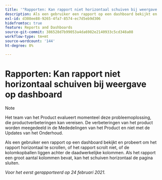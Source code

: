 ```yaml
---
title: '"Rapporten: Kan rapport niet horizontaal schuiven bij weergave op dashboard'''
description: Als een gebruiker een rapport op een dashboard bekijkt en probeert om het rapport horizontaal te scrollen, of het rapport scrolt niet, of de kolomkopballen liggen achter de daadwerkelijke kolommen. Als het rapport een groot aantal kolommen bevat, kan het schuiven horizontaal de pagina sluiten.
exl-id: d308ee88-9265-4fa7-8574-ec7d5eb9d306
hidefromtoc: true
feature: Reports and Dashboards
source-git-commit: 386528d7b99053a4da6982e2140933c5cd348a08
workflow-type: tm+mt
source-wordcount: '144'
ht-degree: 0%

---
```


# Rapporten: Kan rapport niet horizontaal schuiven bij weergave op dashboard

>[!NOTE]
>
>Het team van het Product evalueert momenteel deze probleemoplossing, die productverbeteringen kan vereisen. De verbeteringen van het product worden meegedeeld in de Mededelingen van het Product en niet met de Updates van het Onderhoud.

Als een gebruiker een rapport op een dashboard bekijkt en probeert om het rapport horizontaal te scrollen, of het rapport scrolt niet, of de kolomkopballen liggen achter de daadwerkelijke kolommen. Als het rapport een groot aantal kolommen bevat, kan het schuiven horizontaal de pagina sluiten.

_Voor het eerst gerapporteerd op 24 februari 2021._
